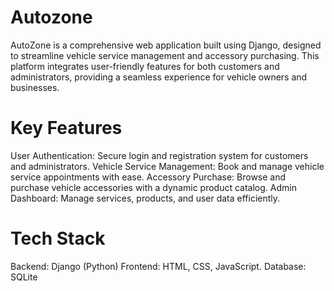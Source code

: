 # Autozone 
AutoZone is a comprehensive web application built using Django, designed to streamline vehicle service management and accessory purchasing. This platform integrates user-friendly features for both customers and administrators, providing a seamless experience for vehicle owners and businesses.
# Key Features 
User Authentication: Secure login and registration system for customers and administrators.
Vehicle Service Management: Book and manage vehicle service appointments with ease.
Accessory Purchase: Browse and purchase vehicle accessories with a dynamic product catalog.
Admin Dashboard: Manage services, products, and user data efficiently.
# Tech Stack
Backend: Django (Python)
Frontend: HTML, CSS, JavaScript.
Database: SQLite
